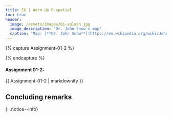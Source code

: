 ```yaml
--- 
title: EX | Warm Up R-spatial
toc: true
header:
  image: /assets/images/01-splash.jpg
  image_description: "Dr. John Snow's map"
  caption: "Map: [**Dr. John Snow**](https://en.wikipedia.org/wiki/John_Snow) [Wellcome Library via wikimedia](https://w.wiki/QtV)"
---
```


<!--more-->



{% capture Assignment-01-2 %}



{% endcapture %}

<div class="notice--success">
  <h4 class="no_toc">Assignment 01-2:</h4>
  {{ Assignment-01-2 | markdownify }}
</div> 


## Concluding remarks 


{: .notice--info}

